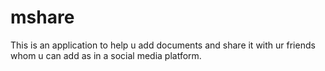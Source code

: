 # mshare
This is an application to help u add documents and share it with ur friends whom u can add as in a social media platform.
